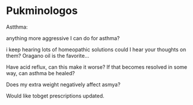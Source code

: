 # Pukminologos

Astthma:

anything more aggressive I can do for asthma?

i keep hearing lots of homeopathic solutions could I hear your thoughts on them? Oragano oil is the favorite...

Have acid reflux, can this make it worse? If that becomes resolved in some way, can asthma be healed?

Does my extra weight negatively affect asmya?

Would like tobget prescriptions updated.
